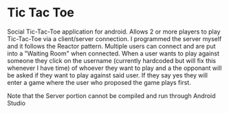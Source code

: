 Tic Tac Toe
==================

Social Tic-Tac-Toe application for android. Allows 2 or more players to play Tic-Tac-Toe via
a client/server connection. I programmed the server myself and it follows the Reactor pattern. Multiple users can connect and are put into a "Waiting Room" when connected. When a user wants to play against someone they click on the username (currently hardcoded but will fix this whenever I have time) of whoever they want to play and a the opponant will be asked if they want to play against said user. If they say yes they will enter a game where the user who proposed the game plays first. 

Note that the Server portion cannot be compiled and run through Android Studio
